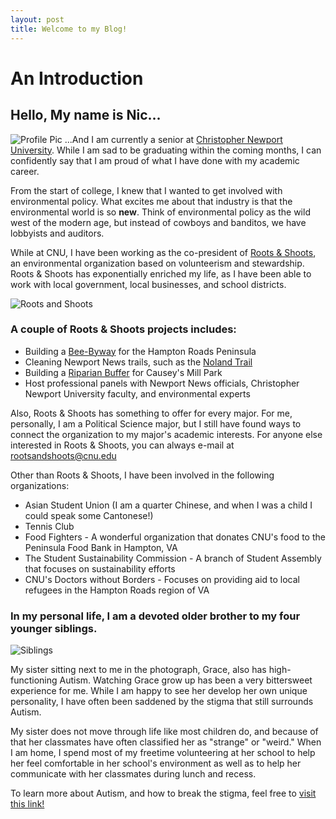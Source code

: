 ```yaml
---
layout: post
title: Welcome to my Blog!
---
```


# An Introduction 
## Hello, My name is Nic...
![Profile Pic](https://nicpol16.github.io/Nic-Pol/images/profile.jpg)
...And I am currently a senior at [Christopher Newport University](https://cnu.edu). While I am sad to be graduating within the coming months, I can confidently say that I am proud of what I have done with my academic career. 

From the start of college, I knew that I wanted to get involved with environmental policy. What excites me about that industry is that the environmental world is so **new**. Think of environmental policy as the wild west of the modern age, but instead of cowboys and banditos, we have lobbyists and auditors. 

While at CNU, I have been working as the co-president of [Roots & Shoots](https://cnu.campuslabs.com/engage/organization/rootsandshoots), an environmental organization based on volunteerism and stewardship. Roots & Shoots has exponentially enriched my life, as I have been able to work with local government, local businesses, and school districts. 

![Roots and Shoots](https://nicpol16.github.io/Nic-Pol/images/Roots-and-Shoots.JPG)

### A couple of Roots & Shoots projects includes:
* Building a [Bee-Byway](http://www.beebyway.com) for the Hampton Roads Peninsula
* Cleaning Newport News trails, such as the [Noland Trail](https://www.marinersmuseum.org/park-and-trail/)
* Building a [Riparian Buffer](https://www.extension.iastate.edu/smallfarms/what-riparian-buffer) for Causey's Mill Park 
* Host professional panels with Newport News officials, Christopher Newport University faculty, and environmental experts

Also, Roots & Shoots has something to offer for every major. For me, personally, I am a Political Science major, but I still have found ways to connect the organization to my major's academic interests. For anyone else interested in Roots & Shoots, you can always e-mail at rootsandshoots@cnu.edu

Other than Roots & Shoots, I have been involved in the following organizations:
* Asian Student Union (I am a quarter Chinese, and when I was a child I could speak some Cantonese!)
* Tennis Club 
* Food Fighters - A wonderful organization that donates CNU's food to the Peninsula Food Bank in Hampton, VA
* The Student Sustainability Commission - A branch of Student Assembly that focuses on sustainability efforts
* CNU's Doctors without Borders - Focuses on providing aid to local refugees in the Hampton Roads region of VA

### In my personal life, I am a devoted older brother to my four younger siblings. 

![Siblings](https://nicpol16.github.io/Nic-Pol/images/siblings.JPG)

My sister sitting next to me in the photograph, Grace, also has high-functioning Autism. Watching Grace grow up has been a very bittersweet experience for me. While I am happy to see her develop her own unique personality, I have often been saddened by the stigma that still surrounds Autism. 

My sister does not move through life like most children do, and because of that her classmates have often classified her as "strange" or "weird." When I am home, I spend most of my freetime volunteering at her school to help her feel comfortable in her school's environment as well as to help her communicate with her classmates during lunch and recess. 

To learn more about Autism, and how to break the stigma, feel free to [visit this link!](https://www.autismspeaks.org)
